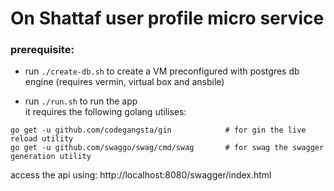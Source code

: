 # On Shattaf user profile micro service

### prerequisite:

* run `./create-db.sh` to create a VM preconfigured with postgres db engine
(requires vermin, virtual box and ansbile)

* run `./run.sh` to run the app   
it requires the following golang utilises:
```
go get -u github.com/codegangsta/gin			# for gin the live reload utility
go get -u github.com/swaggo/swag/cmd/swag		# for swag the swagger generation utility

```

access the api using: http://localhost:8080/swagger/index.html
